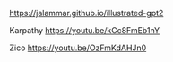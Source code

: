 https://jalammar.github.io/illustrated-gpt2

Karpathy https://youtu.be/kCc8FmEb1nY

Zico https://youtu.be/OzFmKdAHJn0